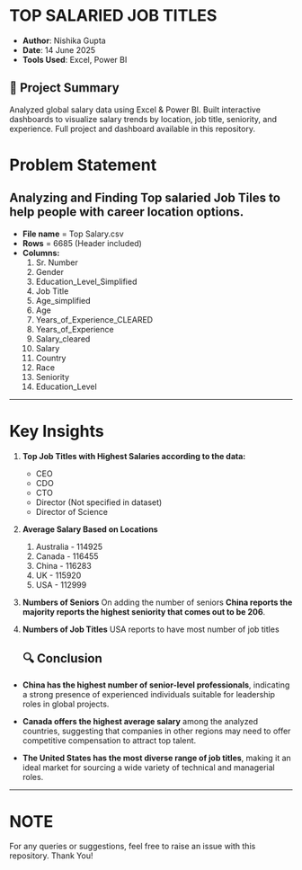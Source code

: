 # TOP SALARIED JOB TITLES
- **Author**: Nishika Gupta  
- **Date**: 14 June 2025  
- **Tools Used**: Excel, Power BI

## 📌 Project Summary

Analyzed global salary data using Excel & Power BI. Built interactive dashboards to visualize salary trends by location, job title, seniority, and experience. Full project and dashboard available in this repository.


# Problem Statement
Analyzing and Finding Top salaried Job Tiles to help people with career location options.
---
- **File name** = Top Salary.csv
-  **Rows** = 6685 (Header included)
-  **Columns:**
    1. Sr. Number
    2. Gender
    3. Education_Level_Simplified
    4. Job Title
    5. Age_simplified
    6. Age
    7. Years_of_Experience_CLEARED
    8. Years_of_Experience
    9. Salary_cleared
    10. Salary
    11. Country
    12. Race
    13. Seniority
    14. Education_Level

---
# Key Insights

1. **Top Job Titles with Highest Salaries according to the data:**
   - CEO
   - CDO
   - CTO
   - Director (Not specified in dataset)
   - Director of Science
  
  
2. **Average Salary Based on Locations**
   1. Australia   -    114925
   2. Canada      -    116455
   3. China       -    116283
   4. UK          -    115920
   5. USA         -    112999
  

4. **Numbers of Seniors**
   On adding the number of seniors **China reports the majority reports the highest seniority that comes out to be 206**.

5. **Numbers of Job Titles**
   USA reports to have most number of job titles

   ## 🔍 Conclusion

- **China has the highest number of senior-level professionals**, indicating a strong presence of experienced individuals suitable for leadership roles in global projects.

- **Canada offers the highest average salary** among the analyzed countries, suggesting that companies in other regions may need to offer competitive compensation to attract top talent.

- **The United States has the most diverse range of job titles**, making it an ideal market for sourcing a wide variety of technical and managerial roles.

---
# NOTE
For any queries or suggestions, feel free to raise an issue with this repository. Thank You!

























